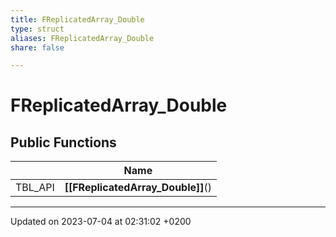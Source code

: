 ```yaml
---
title: FReplicatedArray_Double
type: struct
aliases: FReplicatedArray_Double
share: false

---
```


# FReplicatedArray_Double





## Public Functions

|                | Name           |
| -------------- | -------------- |
| TBL_API | **[[FReplicatedArray_Double]]**() |

-------------------------------

Updated on 2023-07-04 at 02:31:02 +0200